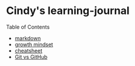 # Cindy's learning-journal

Table of Contents
- [markdown](markdown.md)
- [growth mindset](growth-mindset.md)
- [cheatsheet](cheatsheet.md)
- [Git vs GitHub](git-github.md)





